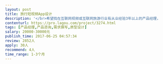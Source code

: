 ```yaml
---                
layout: post       
title: 旅行短视频App设计           
description: '</br>希望找在互联网视频或互联网旅游行业有从业经验3年以上的产品经理，辅导设计短视频平台产品。</br>项目描述：用目的地短视频的快速实景呈现，服务广大出行游客的目的地选择，并以此为基础向周边行业延伸。</br>主要功能点：自动码流适配、点赞收藏、便捷交互，还有创新功能希望面谈时介绍。</br>可参考产品：旅行者镜头App、美拍App</br>人员要求：在北京，对视频app产品研究较多，最好有主流互联网公司经验</br>'     
contenturl: https://pro.lagou.com/project/3274.html      
tags: [产品经理,产品咨询,需求撰写,原型设计]            
salary: 20000-30000元          
publish_time: 2017-06-25 04:57:34         
review: 2852人                   
apply: 30人                   
recommend: 4人                   
time_range: 1-3个月              
---                 
```

